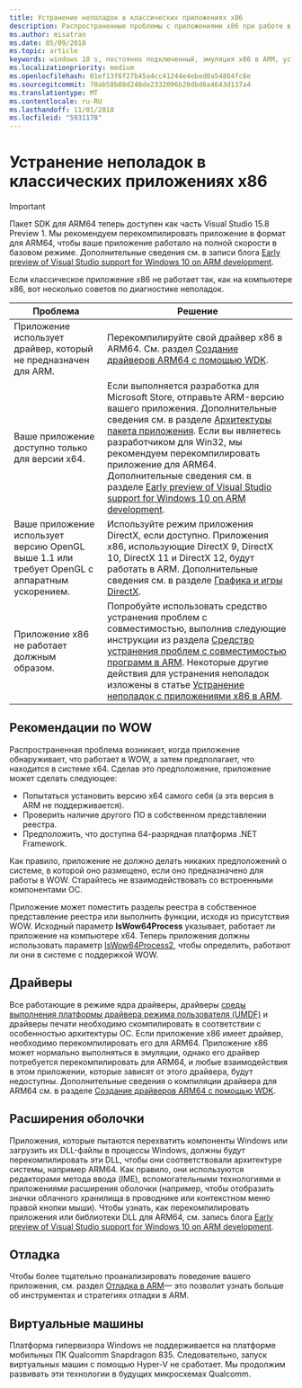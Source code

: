 ```yaml
---
title: Устранение неполадок в классических приложениях x86
description: Распространенные проблемы с приложениями x86 при работе в ARM и способы их устранения.
ms.author: misatran
ms.date: 05/09/2018
ms.topic: article
keywords: windows 10 s, постоянно подключенный, эмуляция x86 в ARM, устранение неполадок
ms.localizationpriority: medium
ms.openlocfilehash: 01ef13f6f27b45a4cc41244e4ebed0a54804fc8e
ms.sourcegitcommit: 70ab58b88d248de2332096b20dbd6a4643d137a4
ms.translationtype: MT
ms.contentlocale: ru-RU
ms.lasthandoff: 11/01/2018
ms.locfileid: "5931178"
---
```

# <a name="troubleshooting-x86-desktop-apps"></a>Устранение неполадок в классических приложениях x86
>[!IMPORTANT]
> Пакет SDK для ARM64 теперь доступен как часть Visual Studio 15.8 Preview 1. Мы рекомендуем перекомпилировать приложение в формат для ARM64, чтобы ваше приложение работало на полной скорости в базовом режиме. Дополнительные сведения см. в записи блога [Early preview of Visual Studio support for Windows 10 on ARM development](https://blogs.windows.com/buildingapps/2018/05/08/visual-studio-support-for-windows-10-on-arm-development/).

Если классическое приложение x86 не работает так, как на компьютере x86, вот несколько советов по диагностике неполадок.

|Проблема|Решение|
|-----|--------|
| Приложение использует драйвер, который не предназначен для ARM. | Перекомпилируйте свой драйвер x86 в ARM64. См. раздел [Создание драйверов ARM64 с помощью WDK](https://docs.microsoft.com/en-us/windows-hardware/drivers/develop/building-arm64-drivers). |
| Ваше приложение доступно только для версии x64. | Если выполняется разработка для Microsoft Store, отправьте ARM-версию вашего приложения. Дополнительные сведения см. в разделе [Архитектуры пакета приложения](../packaging/device-architecture.md). Если вы являетесь разработчиком для Win32, мы рекомендуем перекомпилировать приложение для ARM64. Дополнительные сведения см. в разделе [Early preview of Visual Studio support for Windows 10 on ARM development](https://blogs.windows.com/buildingapps/2018/05/08/visual-studio-support-for-windows-10-on-arm-development/). |
| Ваше приложение использует версию OpenGL выше 1.1 или требует OpenGL с аппаратным ускорением. | Используйте режим приложения DirectX, если доступно. Приложения x86, использующие DirectX 9, DirectX 10, DirectX 11 и DirectX 12, будут работать в ARM. Дополнительные сведения см. в разделе [Графика и игры DirectX](https://msdn.microsoft.com/en-us/library/windows/desktop/ee663274(v=vs.85).aspx). |
| Приложение x86 не работает должным образом. | Попробуйте использовать средство устранения проблем с совместимостью, выполнив следующие инструкции из раздела [Средство устранения проблем с совместимостью программ в ARM](apps-on-arm-program-compat-troubleshooter.md). Некоторые другие действия для устранения неполадок изложены в статье [Устранение неполадок с приложениями x86 в ARM](apps-on-arm-troubleshooting-x86.md). |

## <a name="best-practices-for-wow"></a>Рекомендации по WOW
Распространенная проблема возникает, когда приложение обнаруживает, что работает в WOW, а затем предполагает, что находится в системе x64. Сделав это предположение, приложение может сделать следующее:

- Попытаться установить версию x64 самого себя (а эта версия в ARM не поддерживается).
- Проверить наличие другого ПО в собственном представлении реестра.
- Предположить, что доступна 64-разрядная платформа .NET Framework.

Как правило, приложение не должно делать никаких предположений о системе, в которой оно размещено, если оно предназначено для работы в WOW. Старайтесь не взаимодействовать со встроенными компонентами ОС.

Приложение может поместить разделы реестра в собственное представление реестра или выполнить функции, исходя из присутствия WOW. Исходный параметр **IsWow64Process** указывает, работает ли приложение на компьютере x64. Теперь приложения должны использовать параметр [IsWow64Process2](https://msdn.microsoft.com/en-us/library/windows/desktop/mt804318(v=vs.85).aspx), чтобы определить, работают ли они в системе с поддержкой WOW. 

## <a name="drivers"></a>Драйверы 
Все работающие в режиме ядра драйверы, драйверы [среды выполнения платформы драйвера режима пользователя (UMDF)](https://docs.microsoft.com/windows-hardware/drivers/wdf/overview-of-the-umdf) и драйверы печати необходимо скомпилировать в соответствии с особенностью архитектуры ОС. Если приложение x86 имеет драйвер, необходимо перекомпилировать его для ARM64. Приложение x86 может нормально выполняться в эмуляции, однако его драйвер потребуется перекомпилировать для ARM64, и любые взаимодействия в этом приложении, которые зависят от этого драйвера, будут недоступны. Дополнительные сведения о компиляции драйвера для ARM64 см. в разделе [Создание драйверов ARM64 с помощью WDK](https://docs.microsoft.com/windows-hardware/drivers/develop/building-arm64-drivers).

## <a name="shell-extensions"></a>Расширения оболочки 
Приложения, которые пытаются перехватить компоненты Windows или загрузить их DLL-файлы в процессы Windows, должны будут перекомпилировать эти DLL, чтобы они соответствовали архитектуре системы, например ARM64. Как правило, они используются редакторами метода ввода (IME), вспомогательными технологиями и приложениями расширения оболочки (например, чтобы отобразить значки облачного хранилища в проводнике или контекстном меню правой кнопки мыши). Чтобы узнать, как перекомпилировать приложения или библиотеки DLL для ARM64, см. запись блога [Early preview of Visual Studio support for Windows 10 on ARM development](https://blogs.windows.com/buildingapps/2018/05/08/visual-studio-support-for-windows-10-on-arm-development/). 

## <a name="debugging"></a>Отладка
Чтобы более тщательно проанализировать поведение вашего приложения, см. раздел [Отладка в ARM](https://docs.microsoft.com/en-us/windows-hardware/drivers/debugger/debugging-arm64)— это позволит узнать больше об инструментах и стратегиях отладки в ARM.

## <a name="virtual-machines"></a>Виртуальные машины
Платформа гипервизора Windows не поддерживается на платформе мобильных ПК Qualcomm Snapdragon 835. Следовательно, запуск виртуальных машин с помощью Hyper-V не сработает. Мы продолжим развивать эти технологии в будущих микросхемах Qualcomm. 